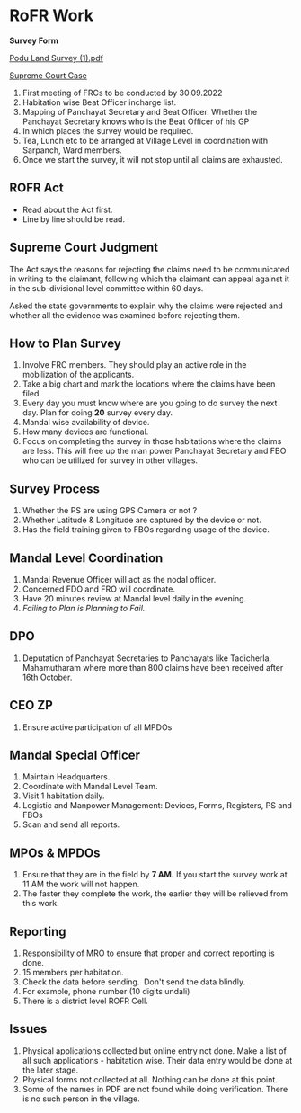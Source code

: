 # RoFR Work

**Survey Form**

[Podu Land Survey (1).pdf](../files/283341fa-ae71-4c98-ac36-a15060f70551.pdf)

[Supreme Court Case](https://theprint.in/judiciary/eight-states-tell-supreme-court-they-wrongly-rejected-claims-of-tribals-over-forest-land/291041/)

1. First meeting of FRCs to be conducted by 30.09.2022
2. Habitation wise Beat Officer incharge list.
3. Mapping of Panchayat Secretary and Beat Officer. Whether the Panchayat Secretary knows who is the Beat Officer of his GP
4. In which places the survey would be required.
5. Tea, Lunch etc to be arranged at Village Level in coordination with Sarpanch, Ward members.
6. Once we start the survey, it will not stop until all claims are exhausted.

## **ROFR Act**

- Read about the Act first.
- Line by line should be read.

## **Supreme Court Judgment**

The Act says the reasons for rejecting the claims need to be communicated in writing to the claimant, following which the claimant can appeal against it in the sub-divisional level committee within 60 days.

  

Asked the state governments to explain why the claims were rejected and whether all the evidence was examined before rejecting them.

## **How to Plan Survey**

1. Involve FRC members. They should play an active role in the mobilization of the applicants.
2. Take a big chart and mark the locations where the claims have been filed.
3. Every day you must know where are you going to do survey the next day. Plan for doing **20** survey every day.
4. Mandal wise availability of device.
5. How many devices are functional.
6. Focus on completing the survey in those habitations where the claims are less. This will free up the man power Panchayat Secretary and FBO who can be utilized for survey in other villages.

## **Survey Process**

1. Whether the PS are using GPS Camera or not ?
2. Whether Latitude & Longitude are captured by the device or not.
3. Has the field training given to FBOs regarding usage of the device.

## **Mandal Level Coordination**

1. Mandal Revenue Officer will act as the nodal officer.
2. Concerned FDO and FRO will coordinate.
3. Have 20 minutes review at Mandal level daily in the evening.
4. _Failing to Plan is Planning to Fail._

## **DPO**

1. Deputation of Panchayat Secretaries to Panchayats like Tadicherla, Mahamutharam where more than 800 claims have been received after 16th October.

## **CEO ZP**

1. Ensure active participation of all MPDOs

  

## **Mandal Special Officer**

1. Maintain Headquarters.
2. Coordinate with Mandal Level Team.
3. Visit 1 habitation daily.
4. Logistic and Manpower Management: Devices, Forms, Registers, PS and FBOs
5. Scan and send all reports.

  

## **MPOs & MPDOs**

  

1. Ensure that they are in the field by **7 AM.** If you start the survey work at 11 AM the work will not happen.
2. The faster they complete the work, the earlier they will be relieved from this work.

## **Reporting**

1. Responsibility of MRO to ensure that proper and correct reporting is done.
2. 15 members per habitation.
3. Check the data before sending.  Don't send the data blindly.
4. For example, phone number (10 digits undali)
5. There is a district level ROFR Cell.

## **Issues**

1. Physical applications collected but online entry not done. Make a list of all such applications - habitation wise. Their data entry would be done at the later stage.
2. Physical forms not collected at all. Nothing can be done at this point.
3. Some of the names in PDF are not found while doing verification. There is no such person in the village.